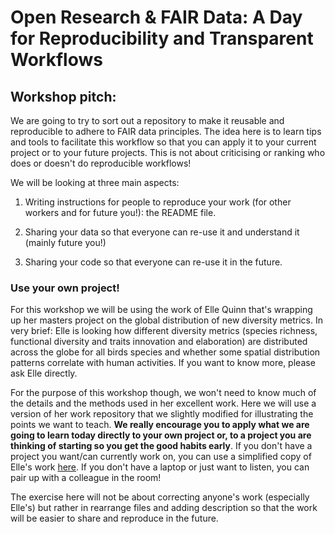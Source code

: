 # Open Research & FAIR Data: A Day for Reproducibility and Transparent Workflows

## Workshop pitch:

We are going to try to sort out a repository to make it reusable and reproducible to adhere to FAIR data principles.
The idea here is to learn tips and tools to facilitate this workflow so that you can apply it to your current project or to your future projects.
This is not about criticising or ranking who does or doesn't do reproducible workflows!

We will be looking at three main aspects:

 1. Writing instructions for people to reproduce your work (for other workers and for future you!): the README file.
 <!-- TODO: include here the lego workshop? -->

 2. Sharing your data so that everyone can re-use it and understand it (mainly future you!)
 <!-- TODO: find an activity idea: maybe the README file workshop ZZ did? -->
 
 3. Sharing your code so that everyone can re-use it in the future.
 <!-- TODO: maybe some kind of discussion/workshop on making shell scripts for package installations? Also discussion on how much is needed for making things reproducible: e.g. README + correct path + library versions = necessary, Docker = overkill -->

### Use your own project!

For this workshop we will be using the work of Elle Quinn that's wrapping up her masters project on the global distribution of new diversity metrics. In very brief: Elle is looking how different diversity metrics (species richness, functional diversity and traits innovation and elaboration) are distributed across the globe for all birds species and whether some spatial distribution patterns correlate with human activities. If you want to know more, please ask Elle directly.

For the purpose of this workshop though, we won't need to know much of the details and the methods used in her excellent work. Here we will use a version of her work repository that we slightly modified for illustrating the points we want to teach. **We really encourage you to apply what we are going to learn today directly to your own project or, to a project you are thinking of starting so you get the good habits early**. If you don't have a project you want/can currently work on, you can use a simplified copy of Elle's work [here](https://github.com/TGuillerme/ReproducibleWork/tree/main/Example_repo/). If you don't have a laptop or just want to listen, you can pair up with a colleague in the room!

The exercise here will not be about correcting anyone's work (especially Elle's) but rather in rearrange files and adding description so that the work will be easier to share and reproduce in the future.


<!-- TODO: Thomas: share a "simplified" version of Elle's repository:

Need the following data:

## Modeling script:

global <- read.csv("Data/global_HPD.csv")
superorder <- read.csv("Data/superorder_HPD.csv")
order <- read.csv("Data/order_HPD.csv")
old_order <- read.csv("Data/all_order_HPD.csv")

## Map script:
all_birds <- st_read("Data/BOTW_2023_1/BOTW.gdb") #11184
load("Data/shapespace.rda")
order_superorder <- read.csv("Data/elaboration_innovation_scale.csv")
biomes <- st_read("Data/TEOW")
HPD <- raster("Data/population_density_2020_30_min.tif")
taxomatch <- read.csv("Data/BirdLife-BirdTree crosswalk.csv")
missing <- read.csv("Data/missing_species.csv")
 -->